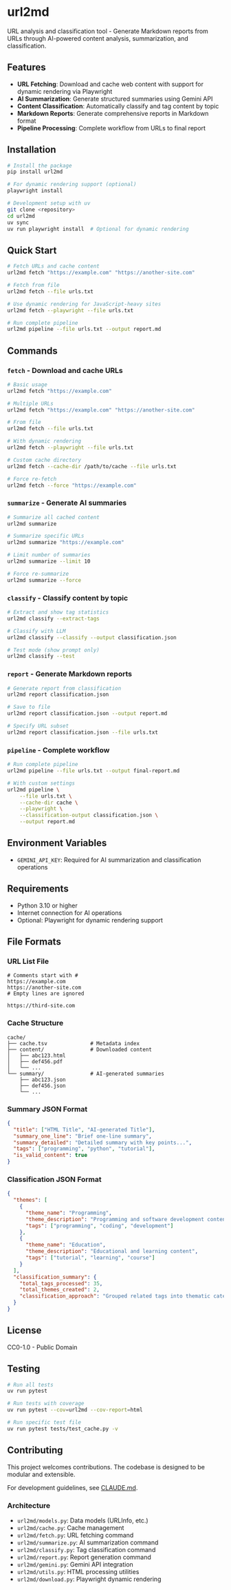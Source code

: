 # url2md

URL analysis and classification tool - Generate Markdown reports from URLs through AI-powered content analysis, summarization, and classification.

## Features

- **URL Fetching**: Download and cache web content with support for dynamic rendering via Playwright
- **AI Summarization**: Generate structured summaries using Gemini API
- **Content Classification**: Automatically classify and tag content by topic
- **Markdown Reports**: Generate comprehensive reports in Markdown format
- **Pipeline Processing**: Complete workflow from URLs to final report

## Installation

```bash
# Install the package
pip install url2md

# For dynamic rendering support (optional)
playwright install

# Development setup with uv
git clone <repository>
cd url2md
uv sync
uv run playwright install  # Optional for dynamic rendering
```

## Quick Start

```bash
# Fetch URLs and cache content
url2md fetch "https://example.com" "https://another-site.com"

# Fetch from file
url2md fetch --file urls.txt

# Use dynamic rendering for JavaScript-heavy sites
url2md fetch --playwright --file urls.txt

# Run complete pipeline
url2md pipeline --file urls.txt --output report.md
```

## Commands

### `fetch` - Download and cache URLs

```bash
# Basic usage
url2md fetch "https://example.com"

# Multiple URLs
url2md fetch "https://example.com" "https://another-site.com"

# From file
url2md fetch --file urls.txt

# With dynamic rendering
url2md fetch --playwright --file urls.txt

# Custom cache directory
url2md fetch --cache-dir /path/to/cache --file urls.txt

# Force re-fetch
url2md fetch --force "https://example.com"
```

### `summarize` - Generate AI summaries

```bash
# Summarize all cached content
url2md summarize

# Summarize specific URLs
url2md summarize "https://example.com"

# Limit number of summaries
url2md summarize --limit 10

# Force re-summarize
url2md summarize --force
```

### `classify` - Classify content by topic

```bash
# Extract and show tag statistics
url2md classify --extract-tags

# Classify with LLM
url2md classify --classify --output classification.json

# Test mode (show prompt only)
url2md classify --test
```

### `report` - Generate Markdown reports

```bash
# Generate report from classification
url2md report classification.json

# Save to file
url2md report classification.json --output report.md

# Specify URL subset
url2md report classification.json --file urls.txt
```

### `pipeline` - Complete workflow

```bash
# Run complete pipeline
url2md pipeline --file urls.txt --output final-report.md

# With custom settings
url2md pipeline \
    --file urls.txt \
    --cache-dir cache \
    --playwright \
    --classification-output classification.json \
    --output report.md
```

## Environment Variables

- `GEMINI_API_KEY`: Required for AI summarization and classification operations

## Requirements

- Python 3.10 or higher
- Internet connection for AI operations
- Optional: Playwright for dynamic rendering support

## File Formats

### URL List File
```
# Comments start with #
https://example.com
https://another-site.com
# Empty lines are ignored

https://third-site.com
```

### Cache Structure
```
cache/
├── cache.tsv              # Metadata index
├── content/               # Downloaded content
│   ├── abc123.html
│   ├── def456.pdf
│   └── ...
└── summary/               # AI-generated summaries
    ├── abc123.json
    ├── def456.json
    └── ...
```

### Summary JSON Format
```json
{
  "title": ["HTML Title", "AI-generated Title"],
  "summary_one_line": "Brief one-line summary",
  "summary_detailed": "Detailed summary with key points...",
  "tags": ["programming", "python", "tutorial"],
  "is_valid_content": true
}
```

### Classification JSON Format
```json
{
  "themes": [
    {
      "theme_name": "Programming",
      "theme_description": "Programming and software development content",
      "tags": ["programming", "coding", "development"]
    },
    {
      "theme_name": "Education", 
      "theme_description": "Educational and learning content",
      "tags": ["tutorial", "learning", "course"]
    }
  ],
  "classification_summary": {
    "total_tags_processed": 35,
    "total_themes_created": 2,
    "classification_approach": "Grouped related tags into thematic categories"
  }
}
```

## License

CC0-1.0 - Public Domain

## Testing

```bash
# Run all tests
uv run pytest

# Run tests with coverage
uv run pytest --cov=url2md --cov-report=html

# Run specific test file
uv run pytest tests/test_cache.py -v
```

## Contributing

This project welcomes contributions. The codebase is designed to be modular and extensible.

For development guidelines, see [CLAUDE.md](CLAUDE.md).

### Architecture

- `url2md/models.py`: Data models (URLInfo, etc.)
- `url2md/cache.py`: Cache management
- `url2md/fetch.py`: URL fetching command
- `url2md/summarize.py`: AI summarization command
- `url2md/classify.py`: Tag classification command
- `url2md/report.py`: Report generation command
- `url2md/gemini.py`: Gemini API integration
- `url2md/utils.py`: HTML processing utilities
- `url2md/download.py`: Playwright dynamic rendering